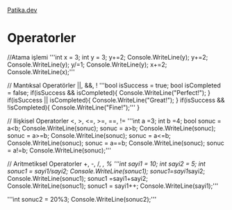 [Patika.dev](www.patika.dev)

# Operatorler
//Atama işlemi 
'''int x = 3;
   int y = 3;
   y+=2;
Console.WriteLine(y);
y+=2;
Console.WriteLine(y);
y/=1;
Console.WriteLine(y);
x+=2;
Console.WriteLine(x);'''

// Mantıksal Operatörler ||, &&, !
'''bool isSuccess = true;
bool isCompleted = false;
if(isSuccess && isCompleted){
    Console.WriteLine("Perfect!");
}
if(isSuccess || isCompleted){
    Console.WriteLine("Great!");
}
if(isSuccess && !isCompleted){
    Console.WriteLine("Fine!");'''
}

// Ilişkisel Operatorler <, >, <=, >=, ==, !=
'''int a =3;
int b =4;
bool sonuc = a<b;
Console.WriteLine(sonuc);
sonuc = a>b;
Console.WriteLine(sonuc);
sonuc = a>=b;
Console.WriteLine(sonuc);
sonuc = a<=b;
Console.WriteLine(sonuc);
sonuc = a==b;
Console.WriteLine(sonuc);
sonuc = a!=b;
Console.WriteLine(sonuc);'''

// Aritmetiksel Operatorler  +, -, /, *, %
'''int sayi1 = 10;
int sayi2 = 5;
int sonuc1 =  sayi1/sayi2;
Console.WriteLine(sonuc1);
sonuc1=sayi1*sayi2;
Console.WriteLine(sonuc1);
sonuc1 =sayi1+sayi2;
Console.WriteLine(sonuc1);
sonuc1 = sayi1++;
Console.WriteLine(sayi1);'''

'''int sonuc2 = 20%3;
Console.WriteLine(sonuc2);'''





